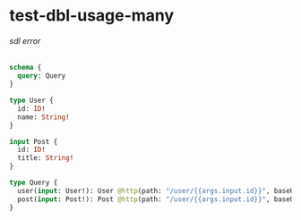 # test-dbl-usage-many

###### sdl error


```graphql @server
schema {
  query: Query
}

type User {
  id: ID!
  name: String!
}

input Post {
  id: ID!
  title: String!
}

type Query {
  user(input: User!): User @http(path: "/user/{{args.input.id}}", baseURL: "http://localhost:8080")
  post(input: Post!): Post @http(path: "/user/{{args.input.id}}", baseURL: "http://localhost:8080")
}
```
